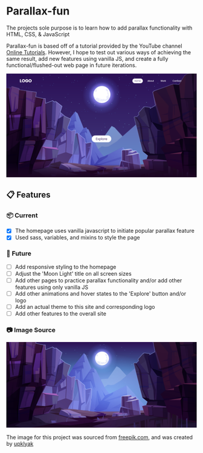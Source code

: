 # Parallax-fun

The projects sole purpose is to learn how to add parallax functionality with HTML, CSS, &amp; JavaScript

Parallax-fun is based off of a tutorial provided by the YouTube channel [Online Tutorials](https://www.youtube.com/c/OnlineTutorials4Designers/videos/). However, I hope to test out various ways of achieving the same result, add new features using  vanilla JS, and create a fully functional/flushed-out web page in future iterations.

![Project screen shot](/img/screenshot.png)

## :clipboard: Features

### :package: Current

- [x] The homepage uses vanilla javascript to initiate popular parallax feature
- [x] Used sass, variables, and mixins to style the page

### :crystal_ball: Future

- [ ] Add responsive styling to the homepage
- [ ] Adjust the 'Moon Light' title on all screen sizes
- [ ] Add other pages to practice parallax functionality and/or add other features using only vanilla JS
- [ ] Add other animations and hover states to the 'Explore' button and/or logo
- [ ] Add an actual theme to this site and corresponding logo
- [ ] Add other features to the overall site

### :camera: Image Source

![Header image](/img/starry_night.jpg)

The image for this project was sourced from [freepik.com](https://www.freepik.com/), and was created by [upklyak](https://www.freepik.com/vectors/cliff)